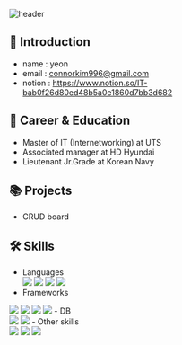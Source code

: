 ![header](https://capsule-render.vercel.app/api?type=venom&color=gradient&height=300&section=header&text=G'day%20mate!&fontColor=b5e2fa&fontSize=90)

## 🪪 Introduction
- name   : yeon
- email  : connorkim996@gmail.com
- notion : https://www.notion.so/IT-bab0f26d80ed48b5a0e1860d7bb3d682

## 📑 Career & Education
- Master of IT (Internetworking) at UTS
- Associated manager at HD Hyundai
- Lieutenant Jr.Grade at Korean Navy

## 📚 Projects
- CRUD board


## 🛠 Skills
- Languages <br/>
<img src="https://img.shields.io/badge/Java-007396?style=flat&logo=java&logoColor=white"> <img src="https://img.shields.io/badge/Javascript-F7DF1E?style=flat&logo=javascript&logoColor=white"> <img src="https://img.shields.io/badge/Python-%233776AB?style=flat&logo=python&logoColor=white"> <img src="https://img.shields.io/badge/Linux-%23FCC624?style=flat&logo=linux&logoColor=white">
- Frameworks <br/>
<img src="https://img.shields.io/badge/Spring-6DB33F?style=flat&logo=spring&logoColor=white">
<img src="https://img.shields.io/badge/React-%2361DAFB?style=flat&logo=react&logoColor=white">
<img src="https://img.shields.io/badge/Typescript-%233178C6?style=flat&logo=typescript&logoColor=white">
<img src="https://img.shields.io/badge/Pandas-%23150458?style=flat&logo=pandas&logoColor=white">
- DB <br/>
<img src="https://img.shields.io/badge/MySQL-4479A1?style=flat&logo=MySQL&logoColor=white">
<img src="https://img.shields.io/badge/MongoDB-%2347A248?style=flat&logo=mongodb&logoColor=white">
- Other skills <br/>
<img src="https://img.shields.io/badge/Git-%23F05032?style=flat&logo=git&logoColor=white">
<img src="https://img.shields.io/badge/Docker-%232496ED?style=flat&logo=docker&logoColor=white">
<img src="https://img.shields.io/badge/Excel-%23217346?style=flat&logo=microsoftexcel&logoColor=white">
